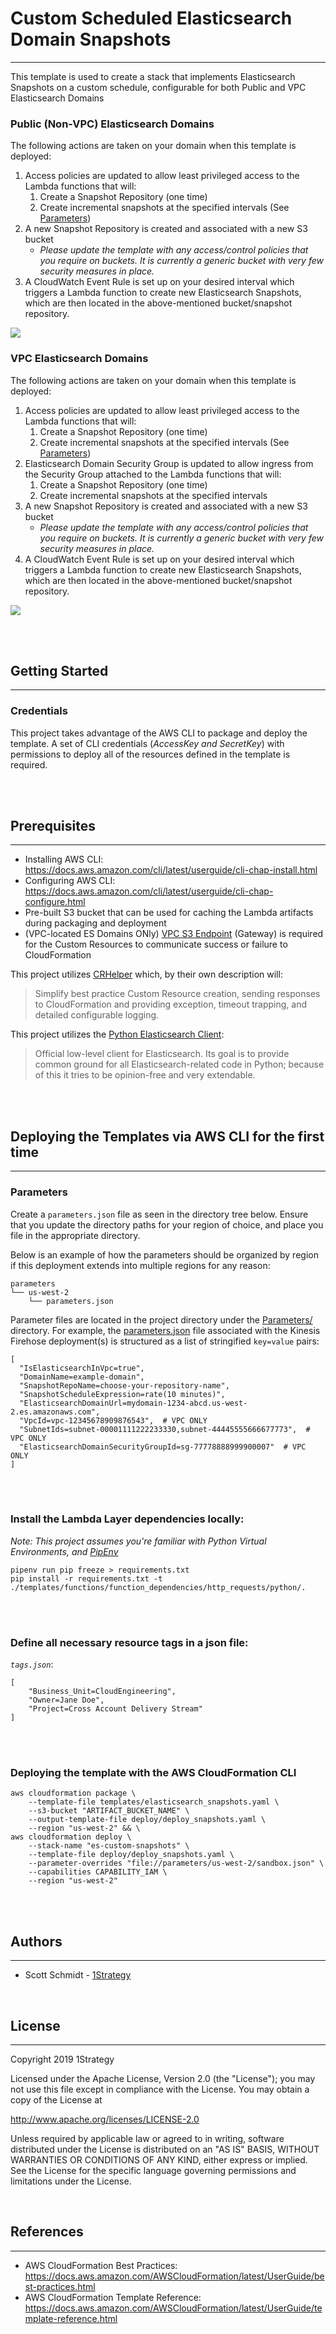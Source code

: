 # Custom Scheduled Elasticsearch Domain Snapshots
---
This template is used to create a stack that implements Elasticsearch Snapshots on a custom schedule, configurable for both Public and VPC Elasticsearch Domains

### Public (Non-VPC) Elasticsearch Domains
The following actions are taken on your domain when this template is deployed:
1. Access policies are updated to allow least privileged access to the Lambda functions that will:
    1. Create a Snapshot Repository (one time)
    1. Create incremental snapshots at the specified intervals (See [Parameters](#parameters-span-idparametersspan))
1. A new Snapshot Repository is created and associated with a new S3 bucket
    - _Please update the template with any access/control policies that you require on buckets. It is currently a generic bucket with very few security measures in place._
1. A CloudWatch Event Rule is set up on your desired interval which triggers a Lambda function to create new Elasticsearch Snapshots, which are then located in the above-mentioned bucket/snapshot repository.

![](./images/public-custom-snapshots.png)

### VPC Elasticsearch Domains
The following actions are taken on your domain when this template is deployed:
1. Access policies are updated to allow least privileged access to the Lambda functions that will:
    1. Create a Snapshot Repository (one time)
    1. Create incremental snapshots at the specified intervals (See [Parameters](#parameters-span-idparametersspan))
1. Elasticsearch Domain Security Group is updated to allow ingress from the Security Group attached to the Lambda functions that will:
    1. Create a Snapshot Repository (one time)
    1. Create incremental snapshots at the specified intervals
1. A new Snapshot Repository is created and associated with a new S3 bucket
    - _Please update the template with any access/control policies that you require on buckets. It is currently a generic bucket with very few security measures in place._
1. A CloudWatch Event Rule is set up on your desired interval which triggers a Lambda function to create new Elasticsearch Snapshots, which are then located in the above-mentioned bucket/snapshot repository.

![](./images/vpc-custom-snapshots.png)

<br /><br />

## Getting Started
---

### Credentials
This project takes advantage of the AWS CLI to package and deploy the template. A set of CLI credentials (*AccessKey and SecretKey*) with permissions to deploy all of the resources defined in the template is required.

<br /><br />

## Prerequisites
---

* Installing AWS CLI:  https://docs.aws.amazon.com/cli/latest/userguide/cli-chap-install.html
* Configuring AWS CLI: https://docs.aws.amazon.com/cli/latest/userguide/cli-chap-configure.html
* Pre-built S3 bucket that can be used for caching the Lambda artifacts during packaging and deployment
* (VPC-located ES Domains ONly) [VPC S3 Endpoint](https://docs.aws.amazon.com/vpc/latest/userguide/vpc-endpoints-access.html) (Gateway) is required for the Custom Resources to communicate success or failure to CloudFormation

This project utilizes [CRHelper](https://pypi.org/project/crhelper/) which, by their own description will:
> Simplify best practice Custom Resource creation, sending responses to CloudFormation and providing exception, timeout trapping, and detailed configurable logging.

This project utilizes the [Python Elasticsearch Client](https://elasticsearch-py.readthedocs.io/en/master/):
> Official low-level client for Elasticsearch. Its goal is to provide common ground for all Elasticsearch-related code in Python; because of this it tries to be opinion-free and very extendable.

<br /><br />

## Deploying the Templates via AWS CLI for the first time
---

### Parameters <span id="parameters"></span>
Create a `parameters.json` file as seen in the directory tree below. Ensure that you update the directory paths for your region of choice, and place you file in the appropriate directory.

Below is an example of how the parameters should be organized by region if this deployment extends into multiple regions for any reason:

```
parameters
└── us-west-2
    └── parameters.json
```

Parameter files are located in the project directory under the [Parameters/](./parameters) directory. For example, the [parameters.json](./parameters/us-west-2/parameters.json) file associated with the Kinesis Firehose deployment(s) is structured as a list of stringified `key=value` pairs:

```
[
  "IsElasticsearchInVpc=true",
  "DomainName=example-domain",
  "SnapshotRepoName=choose-your-repository-name",
  "SnapshotScheduleExpression=rate(10 minutes)",
  "ElasticsearchDomainUrl=mydomain-1234-abcd.us-west-2.es.amazonaws.com",
  "VpcId=vpc-12345678909876543",  # VPC ONLY
  "SubnetIds=subnet-00001111222233330,subnet-44445555666677773",  # VPC ONLY
  "ElasticsearchDomainSecurityGroupId=sg-77778888999900007"  # VPC ONLY
]
```

<br /><br />

### Install the Lambda Layer dependencies locally:
_Note: This project assumes you're familiar with Python Virtual Environments, and [PipEnv](https://pipenv.readthedocs.io/en/latest/)_
```
pipenv run pip freeze > requirements.txt
pip install -r requirements.txt -t ./templates/functions/function_dependencies/http_requests/python/.
```

<br /><br />

### Define all necessary resource tags in a json file:

*`tags.json`*:
```
[
    "Business_Unit=CloudEngineering",
    "Owner=Jane Doe",
    "Project=Cross Account Delivery Stream"
]
```

<br /><br />

### Deploying the template with the AWS CloudFormation CLI

```
aws cloudformation package \
    --template-file templates/elasticsearch_snapshots.yaml \
    --s3-bucket "ARTIFACT_BUCKET_NAME" \
    --output-template-file deploy/deploy_snapshots.yaml \
    --region "us-west-2" && \
aws cloudformation deploy \
    --stack-name "es-custom-snapshots" \
    --template-file deploy/deploy_snapshots.yaml \
    --parameter-overrides "file://parameters/us-west-2/sandbox.json" \
    --capabilities CAPABILITY_IAM \
    --region "us-west-2"
 ```

<br /><br />

 ## Authors
 ---

* Scott Schmidt - [1Strategy](https://www.1strategy.com)

<br />

## License
---
Copyright 2019 1Strategy

Licensed under the Apache License, Version 2.0 (the "License"); you may not use this file except in compliance with the License. You may obtain a copy of the License at

http://www.apache.org/licenses/LICENSE-2.0

Unless required by applicable law or agreed to in writing, software distributed under the License is distributed on an "AS IS" BASIS, WITHOUT WARRANTIES OR CONDITIONS OF ANY KIND, either express or implied. See the License for the specific language governing permissions and limitations under the License.

<br />

## References
---
* AWS CloudFormation Best Practices: https://docs.aws.amazon.com/AWSCloudFormation/latest/UserGuide/best-practices.html
* AWS CloudFormation Template Reference: https://docs.aws.amazon.com/AWSCloudFormation/latest/UserGuide/template-reference.html

